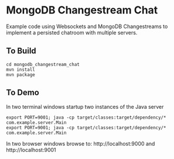 # MongoDB Changestream Chat

Example code using Websockets and MongoDB Changestreams to implement a persisted chatroom with multiple servers.

## To Build
```
cd mongodb_changestream_chat
mvn install
mvn package
```

## To Demo
In two terminal windows startup two instances of the Java server
```
export PORT=9001; java -cp target/classes:target/dependency/* com.example.server.Main
export PORT=9001; java -cp target/classes:target/dependency/* com.example.server.Main
```

In two browser windows browse to:
http://localhost:9000 and http://localhost:9001
